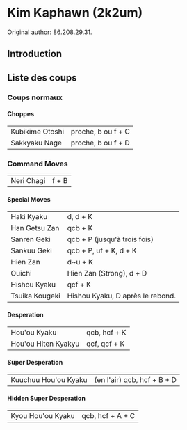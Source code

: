 # Kim Kaphawn (2k2um)

Original author: 86.208.29.31.

## Introduction

## Liste des coups

### Coups normaux

#### Choppes

|                 |                    |
|-----------------|--------------------|
| Kubikime Otoshi | proche, b ou f + C |
| Sakkyaku Nage   | proche, b ou f + D |

### Command Moves

|            |       |
|------------|-------|
| Neri Chagi | f + B |

#### Special Moves

|                |                                  |
|----------------|----------------------------------|
| Haki Kyaku     | d, d + K                         |
| Han Getsu Zan  | qcb + K                          |
| Sanren Geki    | qcb + P (jusqu'à trois fois)     |
| Sankuu Geki    | qcb + P, uf + K, d + K           |
| Hien Zan       | d\~u + K                         |
| Ouichi         | Hien Zan (Strong), d + D         |
| Hishou Kyaku   | qcf + K                          |
| Tsuika Kougeki | Hishou Kyaku, D après le rebond. |

#### Desperation

|                     |              |
|---------------------|--------------|
| Hou'ou Kyaku        | qcb, hcf + K |
| Hou'ou Hiten Kyakyu | qcf, qcf + K |

#### Super Desperation

|                      |                             |
|----------------------|-----------------------------|
| Kuuchuu Hou'ou Kyaku | (en l'air) qcb, hcf + B + D |

#### Hidden Super Desperation

|                   |                  |
|-------------------|------------------|
| Kyou Hou'ou Kyaku | qcb, hcf + A + C |
